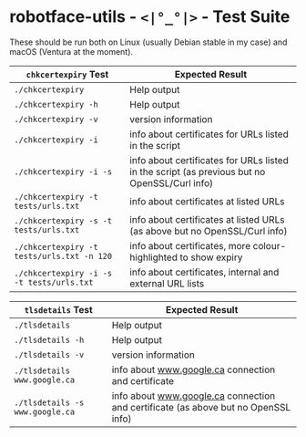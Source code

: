 # robotface-utils - `<|°_°|>` - Test Suite
<!-- :created: 2023-04-27 09:21 -->

These should be run both on Linux (usually Debian stable in my case) and macOS (Ventura at the moment).

| `chkcertexpiry` Test                       | Expected Result                                                                              |
| -----                                      | --------                                                                                     |
| `./chkcertexpiry`                          | Help output                                                                                  |
| `./chkcertexpiry -h`                       | Help output                                                                                  |
| `./chkcertexpiry -v`                       | version information                                                                          |
| `./chkcertexpiry -i`                       | info about certificates for URLs listed in the script                                        |
| `./chkcertexpiry -i -s`                    | info about certificates for URLs listed in the script (as previous but no OpenSSL/Curl info) |
| `./chkcertexpiry -t tests/urls.txt`        | info about certificates at listed URLs                                                       |
| `./chkcertexpiry -s -t tests/urls.txt`     | info about certificates at listed URLs (as above but no OpenSSL/Curl info)                   |
| `./chkcertexpiry -t tests/urls.txt -n 120` | info about certificates, more colour-highlighted to show expiry                              |
| `./chkcertexpiry -i -s -t tests/urls.txt`  | info about certificates, internal and external URL lists                                     |

| `tlsdetails` Test               | Expected Result                                                                    |
| -----                           | --------                                                                           |
| `./tlsdetails`                  | Help output                                                                        |
| `./tlsdetails -h`               | Help output                                                                        |
| `./tlsdetails -v`               | version information                                                                |
| `./tlsdetails www.google.ca`    | info about www.google.ca connection and certificate                                |
| `./tlsdetails -s www.google.ca` | info about www.google.ca connection and certificate (as above but no OpenSSL info) |

